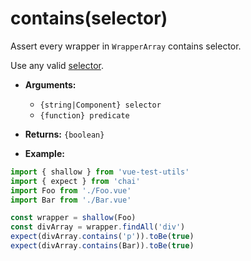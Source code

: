 # contains(selector)

Assert every wrapper in `WrapperArray` contains selector.

Use any valid [selector](../selectors.md).

- **Arguments:**
  - `{string|Component} selector`
  - `{function} predicate`

- **Returns:** `{boolean}`

- **Example:**

```js
import { shallow } from 'vue-test-utils'
import { expect } from 'chai'
import Foo from './Foo.vue'
import Bar from './Bar.vue'

const wrapper = shallow(Foo)
const divArray = wrapper.findAll('div')
expect(divArray.contains('p')).toBe(true)
expect(divArray.contains(Bar)).toBe(true)
```

